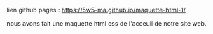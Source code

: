 lien github pages : https://5w5-ma.github.io/maquette-html-1/

nous avons fait une maquette html css de l'acceuil de notre site web.
